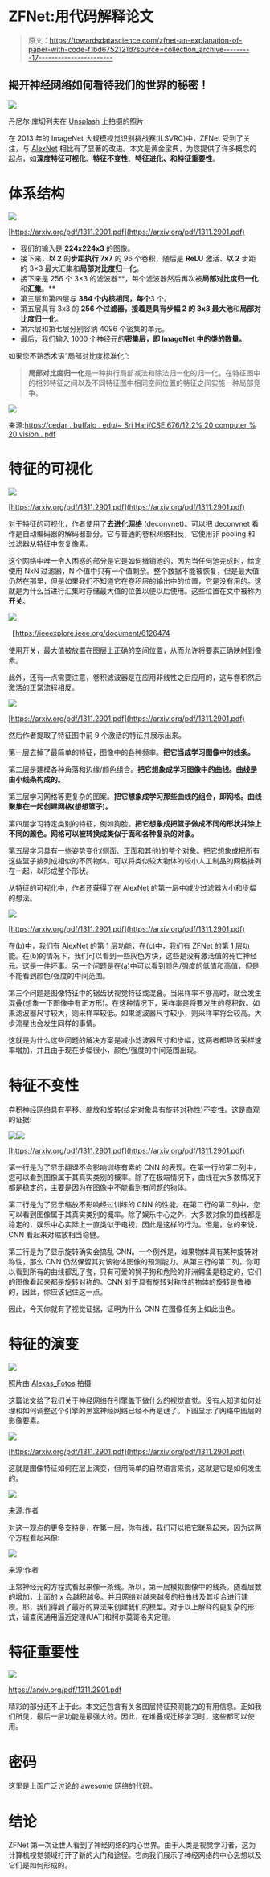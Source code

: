 # ZFNet:用代码解释论文

> 原文：<https://towardsdatascience.com/zfnet-an-explanation-of-paper-with-code-f1bd6752121d?source=collection_archive---------17----------------------->

## 揭开神经网络如何看待我们的世界的秘密！

![](img/4faff2ce8308ec89b72f01bbbc076ce2.png)

丹尼尔·库切列夫在 [Unsplash](https://unsplash.com?utm_source=medium&utm_medium=referral) 上拍摄的照片

在 2013 年的 ImageNet 大规模视觉识别挑战赛(ILSVRC)中，ZFNet 受到了关注，与 [AlexNet](/alexnet-8b05c5eb88d4) 相比有了显著的改进。本文是黄金宝典，为您提供了许多概念的起点，如**深度特征可视化**、**特征不变性**、**特征进化、**和**特征重要性**。

# 体系结构

![](img/01ea4d039cca931f8481ff38384aecfe.png)

[https://arxiv.org/pdf/1311.2901.pdf](https://arxiv.org/pdf/1311.2901.pdf)

*   我们的输入是 **224x224x3** 的图像。
*   接下来，**以 2** 的**步距执行 7x7** 的 96 个卷积，随后是 **ReLU** 激活、**以 2** 步距的 3×3 最大汇集和**局部对比度归一化**。
*   接下来是 256 个 3×3 的滤波器**，每个滤波器然后再次被**局部对比度归一化**和**汇集**。**
*   第三层和第四层与 **384 个内核相同，每个**3 个。
*   第五层具有 3x3 的 **256 个过滤器，接着是具有步幅 2 的 3x3 最大池**和**局部对比度归一化**。
*   第六层和第七层分别容纳 4096 个密集的单元。
*   最后，我们输入 1000 个神经元的**密集层，即 ImageNet 中的类的数量。**

如果您不熟悉术语“局部对比度标准化”:

> **局部对比度归一化**是一种执行局部减法和除法归一化的归一化，在特征图中的相邻特征之间以及不同特征图中相同空间位置的特征之间实施一种局部竞争。

![](img/a46929a0087c419a2d91cbee3ab36a76.png)

来源:[https://cedar . buffalo . edu/~ Sri Hari/CSE 676/12.2% 20 computer % 20 vision . pdf](https://cedar.buffalo.edu/~srihari/CSE676/12.2%20Computer%20Vision.pdf)

# 特征的可视化

![](img/bb5a2de7cc9bfa7f4d5534c3b0db4232.png)

[https://arxiv.org/pdf/1311.2901.pdf](https://arxiv.org/pdf/1311.2901.pdf)

对于特征的可视化，作者使用了**去进化网络** (deconvnet)。可以把 deconvnet 看作是自动编码器的解码器部分。它与普通的卷积网络相反，它使用非 pooling 和过滤器从特征中恢复像素。

这个网络中唯一令人困惑的部分是它是如何撤销池的，因为当任何池完成时，给定使用 NxN 过滤器，N 个值中只有一个值剩余。整个数据不能被恢复，但是最大值仍然在那里，但是如果我们不知道它在卷积层的输出中的位置，它是没有用的。这就是为什么当进行汇集时存储最大值的位置以便以后使用。这些位置在文中被称为**开关**。

![](img/944171bdbb2aad2477156c6b3f55b164.png)

【https://ieeexplore.ieee.org/document/6126474 

使用开关，最大值被放置在图层上正确的空间位置，从而允许将要素正确映射到像素。

此外，还有一点需要注意，卷积滤波器是在应用非线性之后应用的，这与卷积然后激活的正常流程相反。

![](img/18517168069be741a904c17f0e3cf18e.png)

[https://arxiv.org/pdf/1311.2901.pdf](https://arxiv.org/pdf/1311.2901.pdf)

然后作者提取了特征图中前 9 个激活的特征并展示出来。

第一层去掉了最简单的特征，图像中的各种频率。**把它当成学习图像中的线条。**

第二层是建模各种角落和边缘/颜色组合。**把它想象成学习图像中的曲线。曲线是由小线条构成的。**

第三层学习网格等更复杂的图案。**把它想象成学习那些曲线的组合，即网格。曲线聚集在一起创建网格(想想篮子)。**

第四层学习特定类别的特征，例如狗脸。**把它想象成把篮子做成不同的形状并涂上不同的颜色。网格可以被转换成类似于面和各种复杂的对象。**

第五层学习具有一些姿势变化(侧面、正面和其他)的整个对象。把它想象成把所有这些篮子排列成相似的不同物体。可以将类似较大物体的较小人工制品的网格排列在一起，以形成整个形状。

从特征的可视化中，作者还获得了在 AlexNet 的第一层中减少过滤器大小和步幅的想法。

![](img/0e7d8edefdb2f3acdaa13c5030275a33.png)

[https://arxiv.org/pdf/1311.2901.pdf](https://arxiv.org/pdf/1311.2901.pdf)

在(b)中，我们有 AlexNet 的第 1 层功能，在(c)中，我们有 ZFNet 的第 1 层功能。在(b)的情况下，我们可以看到一些灰色方块，这些是没有激活值的死亡神经元。这是一件坏事。另一个问题是在(a)中可以看到颜色/强度的低值和高值，但是不能看到颜色/强度的中间范围。

第三个问题是图像特征中的锯齿状视觉特征或混叠。当采样率不够高时，就会发生混叠(想象一下图像中有正方形)。在这种情况下，采样率是将要发生的卷积数。如果滤波器尺寸较大，则采样率较低。如果滤波器尺寸较小，则采样率将会较高。大步流星也会发生同样的事情。

这就是为什么这些问题的解决方案是减小滤波器尺寸和步幅，这两者都导致采样速率增加，并且由于现在步幅很小，颜色/强度的中间范围出现。

# 特征不变性

卷积神经网络具有平移、缩放和旋转(给定对象具有旋转对称性)不变性。这是直观的证据:

![](img/f39d1628926649b53b4e628a121d8a88.png)![](img/c2a97c55f880627a0823fb0d9534be08.png)

[https://arxiv.org/pdf/1311.2901.pdf](https://arxiv.org/pdf/1311.2901.pdf)

第一行是为了显示翻译不会影响训练有素的 CNN 的表现。在第一行的第二列中，您可以看到图像属于其真实类别的概率。除了在极端情况下，曲线在大多数情况下都是稳定的，主要是因为在图像中不能看到有问题的物体。

第二行是为了显示缩放不影响经过训练的 CNN 的性能。在第二行的第二列中，您可以看到图像属于其真实类别的概率。除了娱乐中心之外，大多数对象的曲线都是稳定的，娱乐中心实际上一直类似于电视，因此是这样的行为。但是，总的来说，CNN 看起来对缩放相当稳健。

第三行是为了显示旋转确实会搞乱 CNN。一个例外是，如果物体具有某种旋转对称性，那么 CNN 仍然保留其对该物体图像的预测能力。从第三行的第二列，你可以看到所有的曲线都乱了套，只有可爱的狮子狗和危险的非洲鳄鱼是稳定的，它们的图像看起来都是旋转对称的。CNN 对于具有旋转对称性的物体的旋转是鲁棒的，因此，你应该记住这一点。

因此，今天你就有了视觉证据，证明为什么 CNN 在图像任务上如此出色。

# 特征的演变

![](img/9f54a916499e075ce39c87959797b744.png)

照片由 [Alexas_Fotos](https://pixabay.com/users/Alexas_Fotos-686414/) 拍摄

这篇论文给了我们关于神经网络在引擎盖下做什么的视觉直觉。没有人知道如何处理和如何调整这个引擎的黑盒神经网络已经不再是谜了。下图显示了网络中图层的影像要素。

![](img/18517168069be741a904c17f0e3cf18e.png)

[https://arxiv.org/pdf/1311.2901.pdf](https://arxiv.org/pdf/1311.2901.pdf)

这就是图像特征如何在层上演变，但用简单的自然语言来说，这就是它是如何发生的。

![](img/14eef937925e18fdf160e460a789313f.png)

来源:作者

对这一观点的更多支持是，在第一层，你有线，我们可以把它联系起来，因为这两个方程看起来像:

![](img/62977c350f303cb553ce20e3fd2a6c34.png)

来源:作者

正常神经元的方程式看起来像一条线。所以，第一层模拟图像中的线条。随着层数的增加，上面的 x 会越积越多。并且网络对越来越多的扭曲线及其组合进行建模。耶，我们得到了最好的算法来创建我们的模型。对于以上解释的更复杂的形式，请查阅通用逼近定理(UAT)和柯尔莫哥洛夫定理。

# 特征重要性

![](img/5cdcf960a31bf19939be9f0a4b452836.png)

https://arxiv.org/pdf/1311.2901.pdf

精彩的部分还不止于此。本文还包含有关各图层特征预测能力的有用信息。正如我们所见，最后一层功能是最强大的。因此，在堆叠或迁移学习时，这些都可以使用。

# 密码

这里是上面广泛讨论的 awesome 网络的代码。

# 结论

ZFNet 第一次让世人看到了神经网络的内心世界。由于人类是视觉学习者，这为计算机视觉领域打开了新的大门和途径。它向我们展示了神经网络的中心思想以及它们是如何形成的。